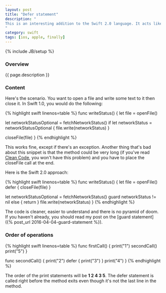 ```yaml
---
layout: post
title: "Defer statement"
description: "
This is an interesting addition to the Swift 2.0 language. It acts like a finally for your methods and can be placed anywhere. It is the statement you use when you want to clean up resources. You can learn more about it by reading [this nshisper post](http://nshipster.com/guard-and-defer/). 
"
category: swift
tags: [ios, apple, finally]
---
```

{% include JB/setup %}

<!-- Overview -->
<h3>Overview</h3>

{{ page.description }}

<!-- Content -->
<h3>Content</h3>

Here's the scenario. You want to open a file and write some text to it then close it. In Swift 1.0, you would do the following:

<!-- Code _______________________________________-->
{% highlight swift linenos=table %}
func writeStatus() {
  let file = openFile()
  
  let networkStatusOptional = fetchNetworkStatus()
  if let networkStatus = networkStatusOptional {
    file.write(networkStatus)
  }

  closeFile(file)
}
{% endhighlight %}
<!-- /Code ^^^^^^^^^^^^^^^^^^^^^^^^^^^^^^^^^^^^^^-->

This works fine, except if there's an exception. Another thing that's bad about this snippet is that the method could be very long (if you've read [Clean Code](https://www.amazon.ca/Clean-Code-Handbook-Software-Craftsmanship/dp/0132350882), you won't have this problem) and you have to place the closeFile call at the end.

Here is the Swift 2.0 approach:

<!-- Code _______________________________________-->
{% highlight swift linenos=table %}
func writeStatus() {
  let file = openFile()
  defer { closeFile(file) }
  
  let networkStatusOptional = fetchNetworkStatus()
  guard networkStatus != nil else { return }
  file.write(networkStatus)
}
{% endhighlight %}
<!-- /Code ^^^^^^^^^^^^^^^^^^^^^^^^^^^^^^^^^^^^^^-->

The code is cleaner, easier to understand and there is no pyramid of doom. If you haven't already, you should read my post on the [guard statement]({% post_url 2016-04-04-guard-statement %}).



<!-- Order of operations -->
<h3>Order of operations</h3>

<!-- Code _______________________________________-->
{% highlight swift linenos=table %}
func firstCall() {
  print("1")
  secondCall()
  print("5")
}

func secondCall() {
  print("2")
  defer { print("3") }
  print("4")
}
{% endhighlight %}
<!-- /Code ^^^^^^^^^^^^^^^^^^^^^^^^^^^^^^^^^^^^^^-->

The order of the print statements will be <b>1 2 4 3 5</b>. The defer statement is called right before the method exits even though it's not the last line in the method.